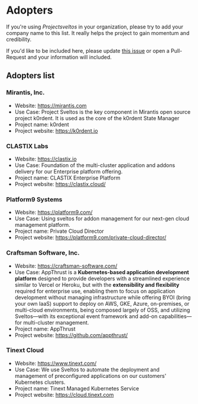 # Adopters

If you're using _Projectsveltos_ in your organization, please try to add your company name to this list. 
It really helps the project to gain momentum and credibility.

If you'd like to be included here, please update [this issue](https://github.com/projectsveltos/adopters/issues/1) or open a Pull-Request and your information will included.

## Adopters list 

### Mirantis, Inc.
- Website: https://mirantis.com
- Use Case: Project Sveltos is the key component in Mirantis open source project k0rdent.  It is used as the core of the k0rdent State Manager
- Project name: k0rdent
- Project website: https://k0rdent.io

### CLASTIX Labs

- Website: https://clastix.io
- Use Case: Foundation of the multi-cluster application and addons delivery for our Enterprise platform offering.
- Project name: CLASTIX Enterprise Platform
- Project website: https://clastix.cloud/

### Platform9 Systems

- Website: https://platform9.com/
- Use Case: Using sveltos for addon management for our next-gen cloud management platform.
- Project name: Private Cloud Director
- Project website: https://platform9.com/private-cloud-director/

### Craftsman Software, Inc.

- Website: <https://craftsman-software.com/>
- Use Case: AppThrust is a **Kubernetes-based application development platform** designed to provide developers with a streamlined experience similar to Vercel or Heroku, but with the **extensibility and flexibility** required for enterprise use, enabling them to focus on application development without managing infrastructure while offering BYOI (bring your own IaaS) support to deploy on AWS, GKE, Azure, on-premises, or multi-cloud environments, being composed largely of OSS, and utilizing Sveltos—with its exceptional event framework and add-on capabilities—for multi-cluster management.
- Project name: AppThrust
- Project website: <https://github.com/appthrust/>

### Tinext Cloud

- Website: https://www.tinext.com/
- Use Case: We use Sveltos to automate the deployment and management of preconfigured applications on our customers' Kubernetes clusters.
- Project name: Tinext Managed Kubernetes Service
- Project website: https://cloud.tinext.com
